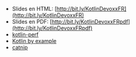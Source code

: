 
* Slides en HTML: [http://bit.ly/KotlinDevoxxFR](http://bit.ly/KotlinDevoxxFR)
* Slides en PDF: [http://bit.ly/KotlinDevoxxFRpdf](http://bit.ly/KotlinDevoxxFRpdf)
* [kotlin-perf](https://github.com/MonkeyPatchIo/kotlin-perf)
* [Kotlin by example](https://github.com/MonkeyPatchIo/KotlinByExample)
* [catnip](https://github.com/ilaborie/catnip/)
